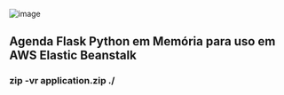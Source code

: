 ![image](https://github.com/roger437unix/app_flask_memory_aws/assets/33252885/8ec66b3e-cef7-4cec-a2eb-96455192500b)


## Agenda Flask Python em Memória para uso em AWS Elastic Beanstalk

### zip -vr application.zip ./


